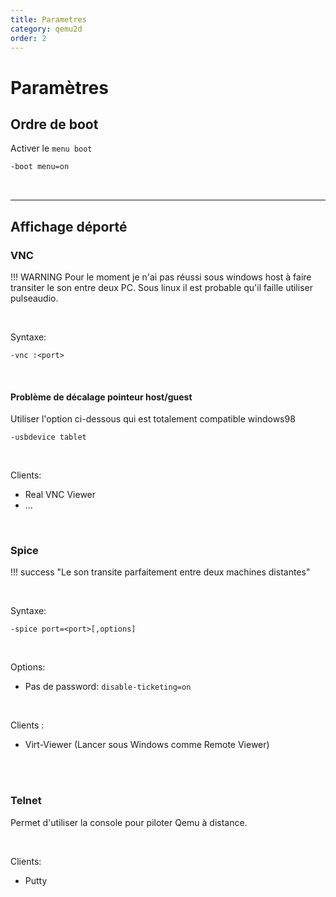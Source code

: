 ```yaml
---
title: Parametres
category: qemu2d
order: 2
---
```



# Paramètres
## Ordre de boot
Activer le `menu boot`
```bash
-boot menu=on
```

<br>
<hr>

## Affichage déporté
### VNC

!!! WARNING 
    Pour le moment je n'ai pas réussi sous windows host à faire transiter le son entre deux PC. Sous linux il 
    est probable qu'il faille utiliser pulseaudio.

<br>

Syntaxe:
```
-vnc :<port>
```

<br>

#### Problème de décalage pointeur host/guest
Utiliser l'option ci-dessous qui est totalement compatible windows98
```
-usbdevice tablet 
```

<br>

Clients:  
- Real VNC Viewer
- ...


<br>

### Spice

!!! success "Le son transite parfaitement entre deux machines distantes"

<br>

Syntaxe:
```
-spice port=<port>[,options]
```

<br>

Options:  
- Pas de password: `disable-ticketing=on`

<br>

Clients :  
- Virt-Viewer (Lancer sous Windows comme Remote Viewer)


<br>
<br>

### Telnet
Permet d'utiliser la console pour piloter Qemu à distance.

<br>

Clients:
- Putty
